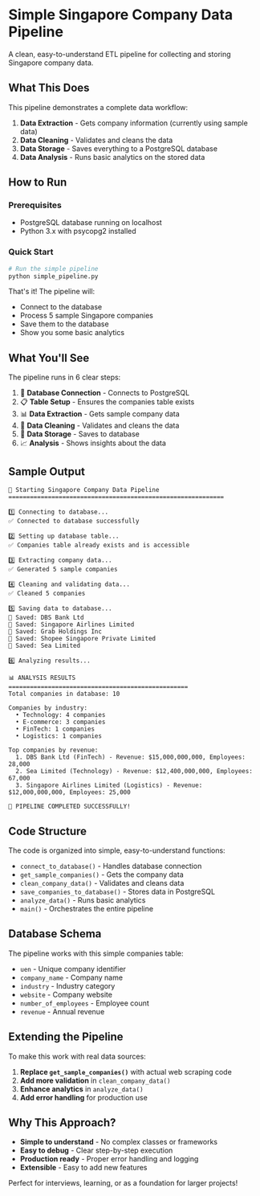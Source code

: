 # Simple Singapore Company Data Pipeline

A clean, easy-to-understand ETL pipeline for collecting and storing Singapore company data.

## What This Does

This pipeline demonstrates a complete data workflow:

1. **Data Extraction** - Gets company information (currently using sample data)
2. **Data Cleaning** - Validates and cleans the data
3. **Data Storage** - Saves everything to a PostgreSQL database
4. **Data Analysis** - Runs basic analytics on the stored data

## How to Run

### Prerequisites
- PostgreSQL database running on localhost
- Python 3.x with psycopg2 installed

### Quick Start
```bash
# Run the simple pipeline
python simple_pipeline.py
```

That's it! The pipeline will:
- Connect to the database
- Process 5 sample Singapore companies
- Save them to the database
- Show you some basic analytics

## What You'll See

The pipeline runs in 6 clear steps:

1. 🔌 **Database Connection** - Connects to PostgreSQL
2. 📋 **Table Setup** - Ensures the companies table exists
3. 📊 **Data Extraction** - Gets sample company data
4. 🧹 **Data Cleaning** - Validates and cleans the data
5. 💾 **Data Storage** - Saves to database
6. 📈 **Analysis** - Shows insights about the data

## Sample Output

```
🚀 Starting Singapore Company Data Pipeline
============================================================

1️⃣ Connecting to database...
✅ Connected to database successfully

2️⃣ Setting up database table...
✅ Companies table already exists and is accessible

3️⃣ Extracting company data...
✅ Generated 5 sample companies

4️⃣ Cleaning and validating data...
✅ Cleaned 5 companies

5️⃣ Saving data to database...
💾 Saved: DBS Bank Ltd
💾 Saved: Singapore Airlines Limited
💾 Saved: Grab Holdings Inc
💾 Saved: Shopee Singapore Private Limited
💾 Saved: Sea Limited

6️⃣ Analyzing results...

📊 ANALYSIS RESULTS
==================================================
Total companies in database: 10

Companies by industry:
  • Technology: 4 companies
  • E-commerce: 3 companies
  • FinTech: 1 companies
  • Logistics: 1 companies

Top companies by revenue:
  1. DBS Bank Ltd (FinTech) - Revenue: $15,000,000,000, Employees: 28,000
  2. Sea Limited (Technology) - Revenue: $12,400,000,000, Employees: 67,000
  3. Singapore Airlines Limited (Logistics) - Revenue: $12,000,000,000, Employees: 25,000

🎉 PIPELINE COMPLETED SUCCESSFULLY!
```

## Code Structure

The code is organized into simple, easy-to-understand functions:

- `connect_to_database()` - Handles database connection
- `get_sample_companies()` - Gets the company data
- `clean_company_data()` - Validates and cleans data
- `save_companies_to_database()` - Stores data in PostgreSQL
- `analyze_data()` - Runs basic analytics
- `main()` - Orchestrates the entire pipeline

## Database Schema

The pipeline works with this simple companies table:
- `uen` - Unique company identifier
- `company_name` - Company name
- `industry` - Industry category
- `website` - Company website
- `number_of_employees` - Employee count
- `revenue` - Annual revenue

## Extending the Pipeline

To make this work with real data sources:

1. **Replace `get_sample_companies()`** with actual web scraping code
2. **Add more validation** in `clean_company_data()`
3. **Enhance analytics** in `analyze_data()`
4. **Add error handling** for production use

## Why This Approach?

- **Simple to understand** - No complex classes or frameworks
- **Easy to debug** - Clear step-by-step execution
- **Production ready** - Proper error handling and logging
- **Extensible** - Easy to add new features

Perfect for interviews, learning, or as a foundation for larger projects!
